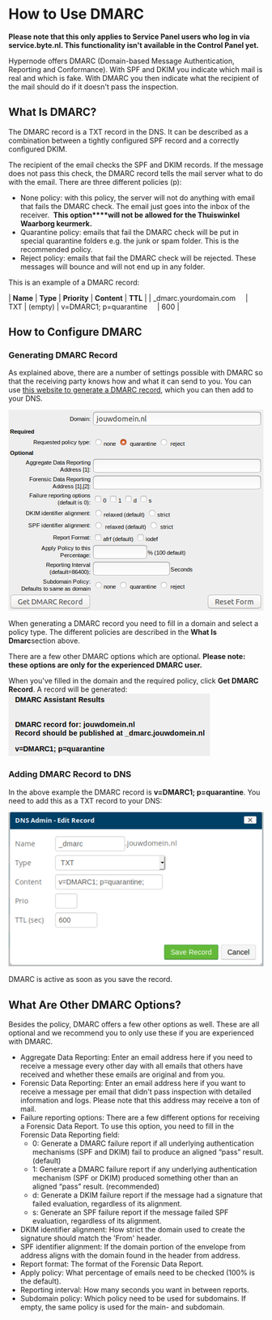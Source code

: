 <!-- source: https://support.hypernode.com/en/best-practices/email/how-to-use-dmarc/ -->
# How to Use DMARC

**Please note that this only applies to Service Panel users who log in via service.byte.nl. This functionality isn't available in the Control Panel yet.**

Hypernode offers DMARC (Domain-based Message Authentication, Reporting and Conformance). With SPF and DKIM you indicate which mail is real and which is fake. With DMARC you then indicate what the recipient of the mail should do if it doesn't pass the inspection.


What Is DMARC?
--------------

The DMARC record is a TXT record in the DNS. It can be described as a combination between a tightly configured SPF record and a correctly configured DKIM.

The recipient of the email checks the SPF and DKIM records. If the message does not pass this check, the DMARC record tells the mail server what to do with the email. There are three different policies (p):

* None policy: with this policy, the server will not do anything with email that fails the DMARC check. The email just goes into the inbox of the receiver.  **This option****will not be allowed for the Thuiswinkel Waarborg keurmerk.**
* Quarantine policy: emails that fail the DMARC check will be put in special quarantine folders e.g. the junk or spam folder. This is the recommended policy.
* Reject policy: emails that fail the DMARC check will be rejected. These messages will bounce and will not end up in any folder.

This is an example of a DMARC record:

| **Name** | **Type** | **Priority** | **Content** | **TTL** |
| _dmarc.yourdomain.com     | TXT | (empty) | v=DMARC1; p=quarantine     | 600 |

How to Configure DMARC
----------------------

### Generating DMARC Record

As explained above, there are a number of settings possible with DMARC so that the receiving party knows how and what it can send to you. You can use [this website to generate a DMARC record](https://www.kitterman.com/dmarc/assistant.html), which you can then add to your DNS.

![](_res/YFxEz2Sk9X0tgdUdxiM4L6N7kLS5zXYFYw.png)

When generating a DMARC record you need to fill in a domain and select a policy type. The different policies are described in the **What Is Dmarc**section above.

There are a few other DMARC options which are optional. **Please note: t****hese options are only for the experienced DMARC user****.**

When you've filled in the domain and the required policy, click **Get DMARC Record**. A record will be generated:![](_res/7syCgmXraAf3wgRx8PqlKXRBonEibvNYQw.png)

### Adding DMARC Record to DNS

In the above example the DMARC record is **v=DMARC1; p=quarantine**. You need to add this as a TXT record to your DNS:

![](_res/JKyYQrXDWgKKFxZmuySRPy9NNLyjQlV7Xg.png)

DMARC is active as soon as you save the record.

What Are Other DMARC Options?
-----------------------------

Besides the policy, DMARC offers a few other options as well. These are all optional and we recommend you to only use these if you are experienced with DMARC.

* Aggregate Data Reporting: Enter an email address here if you need to receive a message every other day with all emails that others have received and whether these emails are original and from you.
* Forensic Data Reporting: Enter an email address here if you want to receive a message per email that didn't pass inspection with detailed information and logs. Please note that this address may receive a ton of mail.
* Failure reporting options: There are a few different options for receiving a Forensic Data Report. To use this option, you need to fill in the Forensic Data Reporting field:
	+ 0: Generate a DMARC failure report if all underlying authentication mechanisms (SPF and DKIM) fail to produce an aligned “pass” result. (default)
	+ 1: Generate a DMARC failure report if any underlying authentication mechanism (SPF or DKIM) produced something other than an aligned “pass” result. (recommended)
	+ d: Generate a DKIM failure report if the message had a signature that failed evaluation, regardless of its alignment.
	+ s: Generate an SPF failure report if the message failed SPF evaluation, regardless of its alignment.
* DKIM identifier alignment: How strict the domain used to create the signature should match the 'From' header.
* SPF identifier alignment: If the domain portion of the envelope from address aligns with the domain found in the header from address.
* Report format: The format of the Forensic Data Report.
* Apply policy: What percentage of emails need to be checked (100% is the default).
* Reporting interval: How many seconds you want in between reports.
* Subdomain policy: Which policy need to be used for subdomains. If empty, the same policy is used for the main- and subdomain.
